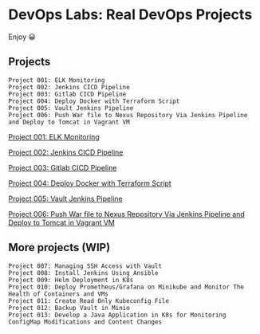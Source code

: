 # DevOps Labs: Real DevOps Projects

Enjoy 😀

## Projects

```dos
Project 001: ELK Monitoring
Project 002: Jenkins CICD Pipeline
Project 003: Gitlab CICD Pipeline
Project 004: Deploy Docker with Terraform Script
Project 005: Vault Jenkins Pipeline 
Project 006: Push War file to Nexus Repository Via Jenkins Pipeline and Deploy to Tomcat in Vagrant VM
```

[Project 001: ELK Monitoring](001-ELKMonitoring/README.md)

[Project 002: Jenkins CICD Pipeline](002-JenkinsCICD/README.md)

[Project 003: Gitlab CICD Pipeline](003-GitlabCICD/README.md)

[Project 004: Deploy Docker with Terraform Script](004-TerraformDockerDeployment/README.md)

[Project 005: Vault Jenkins Pipeline](005-VaultJenkinsCICD/README.md)

[Project 006: Push War file to Nexus Repository Via Jenkins Pipeline and Deploy to Tomcat in Vagrant VM](006-NexusJenkinsVagrantCICD/README.md)

## More projects (WIP)

```dos
Project 007: Managing SSH Access with Vault
Project 008: Install Jenkins Using Ansible
Project 009: Helm Deployment in K8s
Project 010: Deploy Prometheus/Grafana on Minikube and Monitor The Health of Containers and VMs
Project 011: Create Read Only Kubeconfig File
Project 012: Backup Vault in Minio
Project 013: Develop a Java Application in K8s for Monitoring ConfigMap Modifications and Content Changes
```
